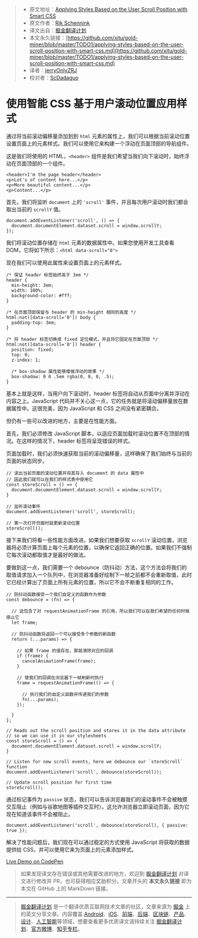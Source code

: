 > * 原文地址：[Applying Styles Based on the User Scroll Position with Smart CSS](https://pqina.nl/blog/applying-styles-based-on-the-user-scroll-position-with-smart-css/)
> * 原文作者：[Rik Schennink](https://twitter.com/intent/follow?original_referer=https%3A%2F%2Fpqina.nl%2Fblog%2Fapplying-styles-based-on-the-user-scroll-position-with-smart-css%2F&ref_src=twsrc%5Etfw&region=follow_link&screen_name=rikschennink&tw_p=followbutton)
> * 译文出自：[掘金翻译计划](https://github.com/xitu/gold-miner)
> * 本文永久链接：[https://github.com/xitu/gold-miner/blob/master/TODO1/applying-styles-based-on-the-user-scroll-position-with-smart-css.md](https://github.com/xitu/gold-miner/blob/master/TODO1/applying-styles-based-on-the-user-scroll-position-with-smart-css.md)
> * 译者：[jerryOnlyZRJ](https://github.com/jerryOnlyZRJ)
> * 校对者：[ScDadaguo](https://github.com/ScDadaguo)

# 使用智能 CSS 基于用户滚动位置应用样式

通过将当前滚动偏移量添加到到 `html` 元素的属性上，我们可以根据当前滚动位置设置页面上的元素样式。我们可以使用它来构建一个浮动在页面顶部的导航组件。

这是我们将使用的 HTML，`<header>` 组件是我们希望当我们向下滚动时，始终浮动在页面顶部的一个组件。

```
<header>I'm the page header</header>
<p>Lot's of content here...</p>
<p>More beautiful content...</p>
<p>Content...</p>
```

首先，我们将监听 `document` 上的 `'scroll'` 事件，并且每次用户滚动时我们都会取出当前的 `scrollY` 值。

```
document.addEventListener('scroll', () => {
  document.documentElement.dataset.scroll = window.scrollY;
});
```

我们将滚动位置存储在 `html` 元素的数据属性中。如果您使用开发工具查看 DOM，它将如下所示：`<html data-scroll="0">`

现在我们可以使用此属性来设置页面上的元素样式。

```
/* 保证 header 标签始终高于 3em */
header {
  min-height: 3em;
  width: 100%;
  background-color: #fff;
}

/* 在页面顶部保留与 header 的 min-height 相同的高度 */
html:not([data-scroll='0']) body {
  padding-top: 3em;
}

/* 将 header 标签切换成 fixed 定位模式，并且将它固定在页面顶部 */
html:not([data-scroll='0']) header {
  position: fixed;
  top: 0;
  z-index: 1;

  /* box-shadow 属性能够增强浮动的效果 */
  box-shadow: 0 0 .5em rgba(0, 0, 0, .5);
}
```

基本上就是这样，当用户向下滚动时，header 标签将自动从页面中分离并浮动在内容之上。JavaScript 代码并不关心这一点，它的任务就是将滚动偏移量放在数据属性中。这很完美，因为 JavaScript 和 CSS 之间没有紧密耦合。

但仍有一些可以改进的地方，主要是在性能方面。

首先，我们必须修改 JavaScript 脚本，以适应页面加载时滚动位置不在顶部的情况。在这样的情况下，header 标签将呈现错误的样式。

页面加载时，我们必须快速获取当前的滚动偏移量，这样确保了我们始终与当前的页面的状态同步。

```
// 读出当前页面的滚动位置并将其存入 document 的 data 属性中
// 因此我们就可以在我们的样式表中使用它
const storeScroll = () => {
  document.documentElement.dataset.scroll = window.scrollY;
}

// 监听滚动事件
document.addEventListener('scroll', storeScroll);

// 第一次打开页面时就更新滚动位置
storeScroll();
```

接下来我们将看一些性能方面改进。如果我们想要获取 `scrollY` 滚动位置，浏览器将必须计算页面上每个元素的位置，以确保它返回正确的位置。如果我们不强制它每次滚动都取值才是最好的做法。

要做到这一点，我们需要一个 debounce（防抖动）方法，这个方法会将我们的取值请求加入一个队列中，在浏览器准备好绘制下一帧之前都不会重新取值，此时它已经计算出了页面上所有元素的位置，所以它不会不断重复相同的工作。

```
// 防抖动函数接受一个我们自定义的函数作为参数
const debounce = (fn) => {

  // 这包含了对 requestAnimationFrame 的引用，所以我们可以在我们希望的任何时候停止它
  let frame;
  
  // 防抖动函数将返回一个可以接受多个参数的新函数
  return (...params) => {
    
    // 如果 frame 的值存在，那就清除对应的回调
    if (frame) { 
      cancelAnimationFrame(frame);
    }

    // 使我们的回调在浏览器下一帧刷新时执行
    frame = requestAnimationFrame(() => {
      
      // 执行我们的自定义函数并传递我们的参数
      fn(...params);
    });

  } 
};

// Reads out the scroll position and stores it in the data attribute
// so we can use it in our stylesheets
const storeScroll = () => {
  document.documentElement.dataset.scroll = window.scrollY;
}

// Listen for new scroll events, here we debounce our `storeScroll` function
document.addEventListener('scroll', debounce(storeScroll));

// Update scroll position for first time
storeScroll();
```

通过标记事件为 `passive` 状态，我们可以告诉浏览器我们的滚动事件不会被触摸交互阻止（例如与谷歌地图等插件交互时）。这允许浏览器立即滚动页面，因为它现在知道该事件不会被阻止。

```
document.addEventListener('scroll', debounce(storeScroll), { passive: true });
```

解决了性能问题后，我们现在可以通过稳定的方式使用 JavaScript 将获取的数据提供给 CSS，并可以使用它来为页面上的元素添加样式。

[Live Demo on CodePen](https://codepen.io/rikschennink/pen/yZYbwQ)

> 如果发现译文存在错误或其他需要改进的地方，欢迎到 [掘金翻译计划](https://github.com/xitu/gold-miner) 对译文进行修改并 PR，也可获得相应奖励积分。文章开头的 **本文永久链接** 即为本文在 GitHub 上的 MarkDown 链接。


---

> [掘金翻译计划](https://github.com/xitu/gold-miner) 是一个翻译优质互联网技术文章的社区，文章来源为 [掘金](https://juejin.im) 上的英文分享文章。内容覆盖 [Android](https://github.com/xitu/gold-miner#android)、[iOS](https://github.com/xitu/gold-miner#ios)、[前端](https://github.com/xitu/gold-miner#前端)、[后端](https://github.com/xitu/gold-miner#后端)、[区块链](https://github.com/xitu/gold-miner#区块链)、[产品](https://github.com/xitu/gold-miner#产品)、[设计](https://github.com/xitu/gold-miner#设计)、[人工智能](https://github.com/xitu/gold-miner#人工智能)等领域，想要查看更多优质译文请持续关注 [掘金翻译计划](https://github.com/xitu/gold-miner)、[官方微博](http://weibo.com/juejinfanyi)、[知乎专栏](https://zhuanlan.zhihu.com/juejinfanyi)。
